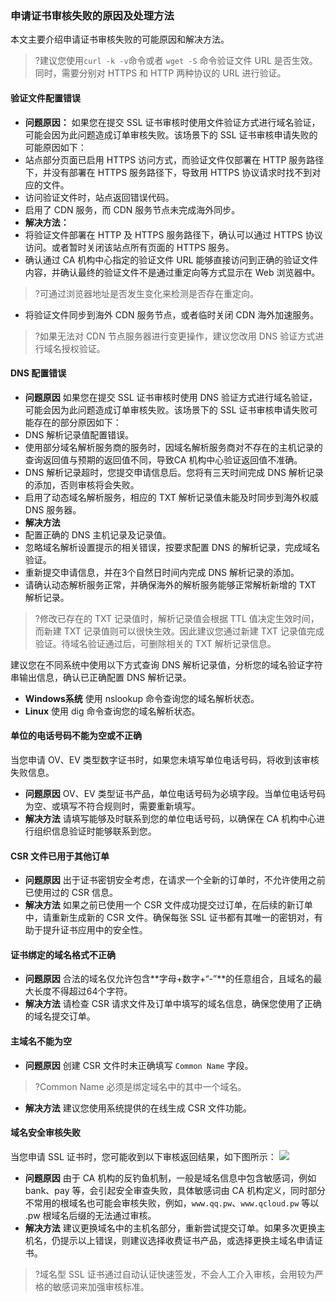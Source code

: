 ### 申请证书审核失败的原因及处理方法
本文主要介绍申请证书审核失败的可能原因和解决方法。
>?建议您使用`curl -k -v`命令或者 `wget -S` 命令验证文件 URL 是否生效。同时，需要分别对 HTTPS 和 HTTP 两种协议的 URL 进行验证。
>
#### 验证文件配置错误
- **问题原因：**
如果您在提交 SSL 证书审核时使用文件验证方式进行域名验证，可能会因为此问题造成订单审核失败。该场景下的 SSL 证书审核申请失败的可能原因如下：
 -  站点部分页面已启用 HTTPS 访问方式，而验证文件仅部署在 HTTP 服务路径下，并没有部署在 HTTPS 服务路径下，导致用 HTTPS 协议请求时找不到对应的文件。
 -  访问验证文件时，站点返回错误代码。
 - 启用了 CDN 服务，而 CDN 服务节点未完成海外同步。
- **解决方法：**
 - 将验证文件部署在 HTTP 及 HTTPS 服务路径下，确认可以通过 HTTPS 协议访问。或者暂时关闭该站点所有页面的 HTTPS 服务。
 - 确认通过 CA 机构中心指定的验证文件 URL 能够直接访问到正确的验证文件内容，并确认最终的验证文件不是通过重定向等方式显示在 Web 浏览器中。
>?可通过浏览器地址是否发生变化来检测是否存在重定向。
>
 - 将验证文件同步到海外 CDN 服务节点，或者临时关闭 CDN 海外加速服务。
>?如果无法对 CDN 节点服务器进行变更操作，建议您改用 DNS 验证方式进行域名授权验证。

#### DNS 配置错误
- **问题原因**
如果您在提交 SSL 证书审核时使用 DNS 验证方式进行域名验证，可能会因为此问题造成订单审核失败。该场景下的 SSL 证书审核申请失败可能存在的部分原因如下：
 - DNS 解析记录值配置错误。
 -  使用部分域名解析服务商的服务时，因域名解析服务商对不存在的主机记录的查询返回值与预期的返回值不同，导致CA 机构中心验证返回值不准确。
 - DNS 解析记录超时，您提交申请信息后。您将有三天时间完成 DNS 解析记录的添加，否则审核将会失败。
 -  启用了动态域名解析服务，相应的 TXT 解析记录值未能及时同步到海外权威 DNS 服务器。
- **解决方法**
 - 配置正确的 DNS 主机记录及记录值。
 - 忽略域名解析设置提示的相关错误，按要求配置 DNS 的解析记录，完成域名验证。
 - 重新提交申请信息，并在3个自然日时间内完成 DNS 解析记录的添加。
 - 请确认动态解析服务正常，并确保海外的解析服务能够正常解析新增的 TXT 解析记录。
>?修改已存在的 TXT 记录值时，解析记录值会根据 TTL 值决定生效时间，而新建 TXT 记录值则可以很快生效。因此建议您通过新建 TXT 记录值完成验证。待域名验证通过后，可删除相关的 TXT 解析记录信息。

建议您在不同系统中使用以下方式查询 DNS 解析记录值，分析您的域名验证字符串输出信息，确认已正确配置 DNS 解析记录。
- **Windows系统**
使用 nslookup 命令查询您的域名解析状态。
- **Linux**
使用 dig 命令查询您的域名解析状态。

#### 单位的电话号码不能为空或不正确
当您申请 OV、EV 类型数字证书时，如果您未填写单位电话号码，将收到该审核失败信息。
- **问题原因**
OV、EV 类型证书产品，单位电话号码为必填字段。当单位电话号码为空、或填写不符合规则时，需要重新填写。
- **解决方法**
请填写能够及时联系到您的单位电话号码，以确保在 CA 机构中心进行组织信息验证时能够联系到您。

#### CSR 文件已用于其他订单
- **问题原因**
出于证书密钥安全考虑，在请求一个全新的订单时，不允许使用之前已使用过的 CSR 信息。
- **解决方法**
如果之前已使用一个 CSR 文件成功提交过订单，在后续的新订单中，请重新生成新的 CSR 文件。确保每张 SSL 证书都有其唯一的密钥对，有助于提升证书应用中的安全性。

#### 证书绑定的域名格式不正确
- **问题原因**
合法的域名仅允许包含**字母+数字+“-”**的任意组合，且域名的最大长度不得超过64个字符。
- **解决方法**
请检查 CSR 请求文件及订单中填写的域名信息，确保您使用了正确的域名提交订单。

#### 主域名不能为空
- **问题原因**
创建 CSR 文件时未正确填写 `Common Name` 字段。
>?Common Name 必须是绑定域名中的其中一个域名。
- **解决方法**
建议您使用系统提供的在线生成 CSR 文件功能。

#### 域名安全审核失败
当您申请 SSL 证书时，您可能收到以下审核返回结果，如下图所示：
![](https://main.qcloudimg.com/raw/2937bb05b1b5ab8a18b3f61b79b6c992.png)
- **问题原因**
由于 CA 机构的反钓鱼机制，一般是域名信息中包含敏感词，例如 bank、pay 等，会引起安全审查失败，具体敏感词由 CA 机构定义，同时部分不常用的根域名也可能会审核失败，例如，`www.qq.pw`、`www.qcloud.pw` 等以 .pw 根域名后缀的无法通过审核。
- **解决方法**
建议更换域名中的主机名部分，重新尝试提交订单。如果多次更换主机名，仍提示以上错误，则建议选择收费证书产品，或选择更换主域名申请证书。
>?域名型 SSL 证书通过自动认证快速签发，不会人工介入审核，会用较为严格的敏感词来加强审核标准。


